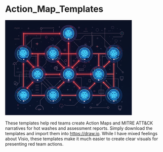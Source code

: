 # Action_Map_Templates
![alt tag](https://github.com/beatenyou/Action_Map_Templates/blob/main/github-action-mapv1.png)

These templates help red teams create Action Maps and MITRE ATT&CK narratives for hot washes and assessment reports. Simply download the templates and import them into https://draw.io. While I have mixed feelings about Visio, these templates make it much easier to create clear visuals for presenting red team actions.
